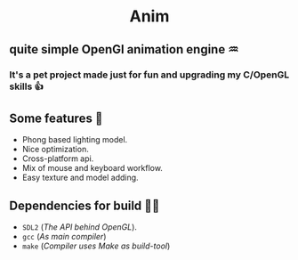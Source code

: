 <h1 align="center">Anim</h1>

## quite simple OpenGl animation engine ♒
### It's a pet project made just for fun and upgrading my C/OpenGL skills 👍
## Some features 💪
- Phong based lighting model.
- Nice optimization.
- Cross-platform api.
- Mix of mouse and keyboard workflow.
- Easy texture and model adding.
## Dependencies for build 🧑‍💻
- `SDL2` (*The API behind OpenGL*).
- `gcc` (*As main compiler*)
- `make` (*Compiler uses Make as build-tool*)
